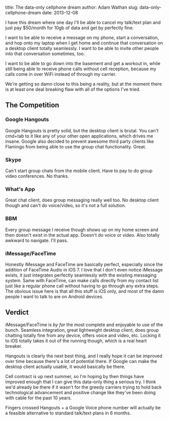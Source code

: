 title: The data-only cellphone dream
author: Adam Wathan
slug: data-only-cellphone-dream
date: 2013-12-08

I have this dream where one day I'll be able to cancel my talk/text plan and just pay $50/month for 10gb of data and get by perfectly fine.

I want to be able to receive a message on my phone, start a conversation, and hop onto my laptop when I get home and continue that conversation on a desktop client totally seamlessly. I want to be able to invite other people into that conversation sometimes, too.

I want to be able to go down into the basement and get a workout in, while still being able to receive phone calls without cell reception, because my calls come in over WiFi instead of through my carrier.

We're getting so damn close to this being a reality, but at the moment there is at least one deal breaking flaw with all of the options I've tried.

## The Competition

### Google Hangouts

Google Hangouts is pretty solid, but the desktop client is brutal. You can't cmd+tab to it like any of your other open applications, which drives me insane. Google also decided to prevent awesome third party clients like Flamingo from being able to use the group chat functionality. Great.

### Skype

Can't start group chats from the mobile client. Have to pay to do group video conferences. No thanks.

### What's App

Great chat client, does group messaging really well too. No desktop client though and can't do voice/video, so it's not a full solution.

### BBM

Every group message I receive though shows up on my home screen and then doesn't exist in the actual app. Doesn't do voice or video. Also totally awkward to navigate. I'll pass.

### iMessage/FaceTime

Honestly iMessage and FaceTime are basically perfect, especially since the addition of FaceTime Audio in iOS 7. I love that I don't even notice iMessage exists, it just integrates perfectly seamlessly with the existing messaging system. Same with FaceTime, can make calls directly from my contact list just like a regular phone call without having to go through any extra steps. The obvious issue here is that all this stuff is iOS only, and most of the damn people I want to talk to are on Android devices.

## Verdict

iMessage/FaceTime is *by far* the most complete and enjoyable to use of the bunch. Seamless integration, great lightweight desktop client, does group chatting totally fine from any device, offers voice and video, etc. Locking it to iOS totally takes it out of the running though, which is a real heart breaker.

Hangouts is clearly the next best thing, and I really hope it can be improved over time because there's a lot of potential there. If Google can make the desktop client actually usable, it would basically be there.

Cell contract is up next summer, so I'm hoping by then things have improved enough that I can give this data-only thing a serious try. I think we'd already be there if it wasn't for the greedy carriers trying to hold back technological advancement and positive change like they've been doing with cable for the past 10 years. 

Fingers crossed Hangouts + a Google Voice phone number will actually be a feasible alternative to standard talk/text plans in 6 months.